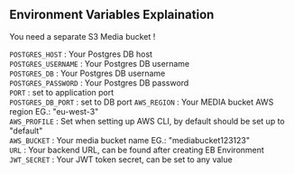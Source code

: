 
## Environment Variables Explaination

You need a separate S3 Media bucket !

`POSTGRES_HOST` : Your Postgres DB host  
`POSTGRES_USERNAME` : Your Postgres DB username  
`POSTGRES_DB` : Your Postgres DB username  
`POSTGRES_PASSWORD` : Your Postgres DB password  
`PORT` : set to application port  
`POSTGRES_DB_PORT` : set to DB port
`AWS_REGION` : Your MEDIA bucket AWS region EG.: "eu-west-3"  
`AWS_PROFILE` : Set when setting up AWS CLI, by default should be set up to "default"  
`AWS_BUCKET` : Your media bucket name EG.: "mediabucket123123"  
`URL` : Your backend URL, can be found after creating EB Environment  
`JWT_SECRET` : Your JWT token secret, can be set to any value

